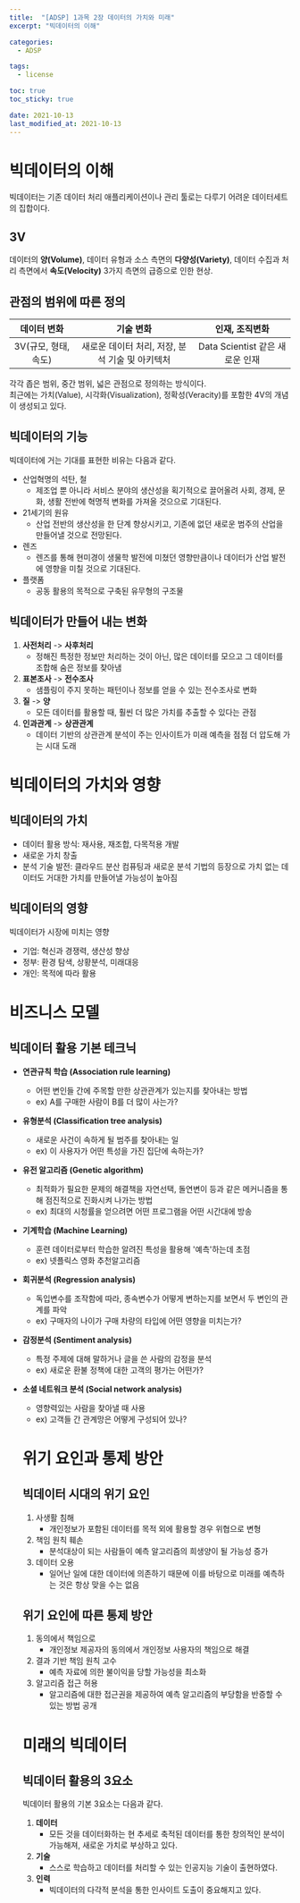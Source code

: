 ```yaml
---
title:  "[ADSP] 1과목 2장 데이터의 가치와 미래"
excerpt: "빅데이터의 이해"

categories:
  - ADSP

tags:
  - license

toc: true
toc_sticky: true

date: 2021-10-13
last_modified_at: 2021-10-13
---
```


# 빅데이터의 이해
빅데이터는 기존 데이터 처리 애플리케이션이나 관리 툴로는 다루기 어려운 데이터세트의 집합이다.  
## 3V
데이터의 **양(Volume)**, 데이터 유형과 소스 측면의 **다양성(Variety)**, 데이터 수집과 처리 측면에서 **속도(Velocity)** 3가지 측면의 급증으로 인한 현상.
## 관점의 범위에 따른 정의

|데이터 변화|기술 변화|인재, 조직변화|    
|:---:|:---:|:---:|  
|3V(규모, 형태, 속도)|새로운 데이터 처리, 저장, 분석 기술 및 아키텍처|Data Scientist 같은 새로운 인재|  

각각 좁은 범위, 중간 범위, 넓은 관점으로 정의하는 방식이다.  
최근에는 가치(Value), 시각화(Visualization), 정확성(Veracity)를 포함한 4V의 개념이 생성되고 있다.  
## 빅데이터의 기능
빅데이터에 거는 기대를 표현한 비유는 다음과 같다.
- 산업혁명의 석탄, 철
  - 제조업 뿐 아니라 서비스 분야의 생산성을 획기적으로 끌어올려 사회, 경제, 문화, 생활 전반에 혁명적 변화를 가져올 것으으로 기대된다.
- 21세기의 원유
  - 산업 전반의 생산성을 한 단계 향상시키고, 기존에 없던 새로운 범주의 산업을 만들어낼 것으로 전망된다.
- 렌즈
  - 렌즈를 통해 현미경이 생물학 발전에 미쳤던 영향만큼이나 데이터가 산업 발전에 영향을 미칠 것으로 기대된다.
- 플랫폼
  - 공동 활용의 목적으로 구축된 유무형의 구조물

## 빅데이터가 만들어 내는 변화
1. **사전처리** -> **사후처리**
    - 정해진 특정한 정보만 처리하는 것이 아닌, 많은 데이터를 모으고 그 데이터를 조합해 숨은 정보를 찾아냄
1. **표본조사** -> **전수조사**
    - 샘플링이 주지 못하는 패턴이나 정보를 얻을 수 있는 전수조사로 변화
1. **질** -> **양**
    - 모든 데이터를 활용할 때, 훨씬 더 많은 가치를 추출할 수 있다는 관점
1. **인과관계** -> **상관관계**
    - 데이터 기반의 상관관계 분석이 주는 인사이트가 미래 예측을 점점 더 압도해 가는 시대 도래

# 빅데이터의 가치와 영향

## 빅데이터의 가치
- 데이터 활용 방식: 재사용, 재조합, 다목적용 개발
- 새로운 가치 창출
- 분석 기술 발전: 클라우드 분산 컴퓨팅과 새로운 분석 기법의 등장으로 가치 없는 데이터도 거대한 가치를 만들어낼 가능성이 높아짐

## 빅데이터의 영향
빅데이터가 시장에 미치는 영향
- 기업: 혁신과 경쟁력, 생산성 향상
- 정부: 환경 탐색, 상황분석, 미래대응
- 개인: 목적에 따라 활용

# 비즈니스 모델

## 빅데이터 활용 기본 테크닉

- **연관규칙 학습 (Association rule learning)**
  - 어떤 변인들 간에 주목할 만한 상관관계가 있는지를 찾아내는 방법
  - ex) A를 구매한 사람이 B를 더 많이 사는가?
- **유형분석 (Classification tree analysis)**
  - 새로운 사건이 속하게 될 범주를 찾아내는 일
  - ex) 이 사용자가 어떤 특성을 가진 집단에 속하는가?
- **유전 알고리즘 (Genetic algorithm)**
  - 최적화가 필요한 문제의 해결책을 자연선택, 돌연변이 등과 같은 메커니즘을 통해 점진적으로 진화시켜 나가는 방법
  - ex) 최대의 시청률을 얻으려면 어떤 프로그램을 어떤 시간대에 방송
- **기계학습 (Machine Learning)**
  - 훈련 데이터로부터 학습한 알려진 특성을 활용해 '예측'하는데 초점
  - ex) 넷플릭스 영화 추천알고리즘
- **회귀분석 (Regression analysis)**
  - 독입변수를 조작함에 따라, 종속변수가 어떻게 변하는지를 보면서 두 변인의 관계를 파악
  - ex) 구매자의 나이가 구매 차량의 타입에 어떤 영향을 미치는가?
- **감정분석 (Sentiment analysis)**
  - 특정 주제에 대해 말하거나 글을 쓴 사람의 감정을 분석
  - ex) 새로운 환불 정책에 대한 고객의 평가는 어떤가?
- **소셜 네트워크 분석 (Social network analysis)**
  - 영향력있는 사람을 찾아낼 때 사용
  - ex) 고객들 간 관계망은 어떻게 구성되어 있나?

  # 위기 요인과 통제 방안

  ## 빅데이터 시대의 위기 요인
  1. 사생활 침해
      - 개인정보가 포함된 데이터를 목적 외에 활용할 경우 위협으로 변형
  1. 책임 원칙 훼손
      - 분석대상이 되는 사람들이 예측 알고리즘의 희생양이 될 가능성 증가
  1. 데이터 오용
      - 일어난 일에 대한 데이터에 의존하기 때문에 이를 바탕으로 미래를 예측하는 것은 항상 맞을 수는 없음
    
  ## 위기 요인에 따른 통제 방안
  1. 동의에서 책임으로
      - 개인정보 제공자의 동의에서 개인정보 사용자의 책임으로 해결
  1. 결과 기반 책임 원칙 고수
      - 예측 자료에 의한 불이익을 당할 가능성을 최소화
  1. 알고리즘 접근 허용
      - 알고리즘에 대한 접근권을 제공하여 예측 알고리즘의 부당함을 반증할 수 있는 방법 공개

  # 미래의 빅데이터

  ## 빅데이터 활용의 3요소
  빅데이터 활용의 기본 3요소는 다음과 같다.
  1. **데이터**
      - 모든 것을 데이터화하는 현 추세로 축적된 데이터를 통한 창의적인 분석이 가능해져, 새로운 가치로 부상하고 있다.
  2. **기술**
      - 스스로 학습하고 데이터를 처리할 수 있는 인공지능 기술이 출현하였다.
  3. **인력**
      - 빅데이터의 다각적 분석을 통한 인사이트 도출이 중요해지고 있다.
